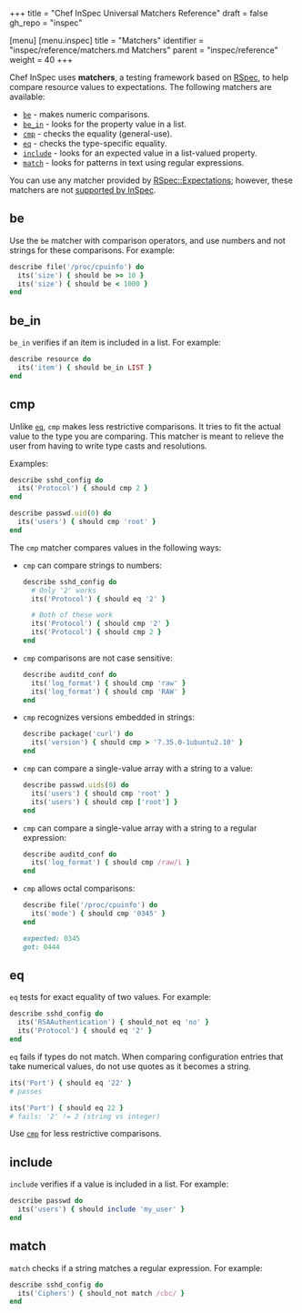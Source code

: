 +++
title = "Chef InSpec Universal Matchers Reference"
draft = false
gh_repo = "inspec"

[menu]
  [menu.inspec]
    title = "Matchers"
    identifier = "inspec/reference/matchers.md Matchers"
    parent = "inspec/reference"
    weight = 40
+++

Chef InSpec uses **matchers**, a testing framework based on [RSpec](https://rspec.info/), to help compare resource values to expectations. The following matchers are available:

- [`be`](#be) - makes numeric comparisons.
- [`be_in`](#be_in) - looks for the property value in a list.
- [`cmp`](#cmp) - checks the equality (general-use).
- [`eq`](#eq) - checks the type-specific equality.
- [`include`](#include) - looks for an expected value in a list-valued property.
- [`match`](#match) - looks for patterns in text using regular expressions.

You can use any matcher provided by [RSpec::Expectations](https://relishapp.com/rspec/rspec-expectations/docs); however, these matchers are not [supported by InSpec](/inspec/inspec_and_friends/#rspec).

## be

Use the `be` matcher with comparison operators, and use numbers and not strings for these comparisons. For example:

```ruby
describe file('/proc/cpuinfo') do
  its('size') { should be >= 10 }
  its('size') { should be < 1000 }
end
```

## be_in

`be_in` verifies if an item is included in a list. For example:

```ruby
describe resource do
  its('item') { should be_in LIST }
end
```

## cmp

Unlike [`eq`](#eq), `cmp` makes less restrictive comparisons. It tries to fit the actual value to the type you are comparing. This matcher is meant to relieve the user from having to write type casts and resolutions.

Examples:

```ruby
describe sshd_config do
  its('Protocol') { should cmp 2 }
end

describe passwd.uid(0) do
  its('users') { should cmp 'root' }
end
```

The `cmp` matcher compares values in the following ways:

- `cmp` can compare strings to numbers:

  ```ruby
  describe sshd_config do
    # Only '2' works
    its('Protocol') { should eq '2' }

    # Both of these work
    its('Protocol') { should cmp '2' }
    its('Protocol') { should cmp 2 }
  end
  ```

- `cmp` comparisons are not case sensitive:

  ```ruby
  describe auditd_conf do
    its('log_format') { should cmp 'raw' }
    its('log_format') { should cmp 'RAW' }
  end
  ```

- `cmp` recognizes versions embedded in strings:

  ```ruby
  describe package('curl') do
    its('version') { should cmp > '7.35.0-1ubuntu2.10' }
  end
  ```

- `cmp` can compare a single-value array with a string to a value:

  ```ruby
  describe passwd.uids(0) do
    its('users') { should cmp 'root' }
    its('users') { should cmp ['root'] }
  end
  ```

- `cmp` can compare a single-value array with a string to a regular expression:

  ```ruby
  describe auditd_conf do
    its('log_format') { should cmp /raw/i }
  end
  ```

- `cmp` allows octal comparisons:

  ```ruby
  describe file('/proc/cpuinfo') do
    its('mode') { should cmp '0345' }
  end

  expected: 0345
  got: 0444
  ```

## eq

`eq` tests for exact equality of two values. For example:

```ruby
describe sshd_config do
  its('RSAAuthentication') { should_not eq 'no' }
  its('Protocol') { should eq '2' }
end
```

`eq` fails if types do not match. When comparing configuration entries that take numerical values, do not use quotes as it becomes a string.

```ruby
its('Port') { should eq '22' }
# passes

its('Port') { should eq 22 }
# fails: '2' != 2 (string vs integer)
```

Use [`cmp`](#cmp) for less restrictive comparisons.

## include

`include` verifies if a value is included in a list. For example:

```ruby
describe passwd do
  its('users') { should include 'my_user' }
end
```

## match

`match` checks if a string matches a regular expression. For example:

```ruby
describe sshd_config do
  its('Ciphers') { should_not match /cbc/ }
end
```
